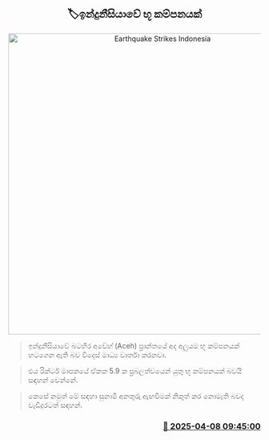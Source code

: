 <p align='center'><b><h2 align='center' title='Earthquake Strikes Indonesia's Aceh Province'>🏷ඉන්දුනීසියාවේ භූ කම්පනයක්</h2></b></p>
<p align='center'><img src='https://helakuru.sgp1.cdn.digitaloceanspaces.com/esana/images/lib/earth.jpg' width='600' alt='Earthquake Strikes Indonesia's Aceh Province'></p>

> ඉන්දුනීසියාවේ බටහිර අචේහ් (Aceh) ප්‍රාන්තයේ අද අලුයම භූ කම්පනයක් හටගෙන ඇති බව විදෙස් මාධ්‍ය වාර්තා කරනවා.

> එය රික්ටර් මාපකයේ ඒකක 5.9 ක ප්‍රබලත්වයෙන් යුතු භූ කම්පනයක් බවයි සඳහන් වෙන්නේ.

> කෙසේ නමුත් මේ සඳහා සුනාමි අනතුරු ඇඟවීමක් නිකුත් කර නොමැති බවද වැඩිදුරටත් සඳහන්. 



<h3 align='right'><a href='https://www.helakuru.lk/esana/p/109064/'>📅 2025-04-08 09:45:00</a></h3>

